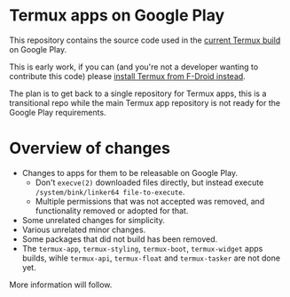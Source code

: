 # Termux apps on Google Play

This repository contains the source code used in the [current Termux build](https://play.google.com/store/apps/details?id=com.termux&hl=en) on Google Play.

This is early work, if you can (and you're not a developer wanting to contribute this code) please [install Termux from F-Droid instead](https://f-droid.org/en/packages/com.termux/).

The plan is to get back to a single repository for Termux apps, this is a transitional repo while the main Termux app repository is not ready for the Google Play requirements.

# Overview of changes
- Changes to apps for them to be releasable on Google Play.
  - Don't `execve(2)` downloaded files directly, but instead execute `/system/bink/linker64 file-to-execute`.
  - Multiple permissions that was not accepted was removed, and functionality removed or adopted for that.
- Some unrelated changes for simplicity.
- Various unrelated minor changes.
- Some packages that did not build has been removed.
- The `termux-app`, `termux-styling`, `termux-boot`, `termux-widget` apps builds, wihle `termux-api`, `termux-float` and `termux-tasker` are not done yet.

More information will follow.
